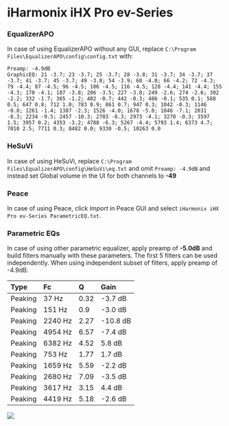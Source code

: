 # iHarmonix iHX Pro ev-Series

### EqualizerAPO
In case of using EqualizerAPO without any GUI, replace `C:\Program Files\EqualizerAPO\config\config.txt`
with:
```
Preamp: -4.9dB
GraphicEQ: 21 -3.7; 23 -3.7; 25 -3.7; 28 -3.8; 31 -3.7; 34 -3.7; 37 -3.7; 41 -3.7; 45 -3.7; 49 -3.8; 54 -3.9; 60 -4.0; 66 -4.2; 72 -4.3; 79 -4.4; 87 -4.5; 96 -4.5; 106 -4.5; 116 -4.5; 128 -4.4; 141 -4.4; 155 -4.3; 170 -4.1; 187 -3.8; 206 -3.5; 227 -3.0; 249 -2.6; 274 -2.6; 302 -2.2; 332 -1.7; 365 -1.2; 402 -0.7; 442 -0.3; 486 -0.1; 535 0.1; 588 0.5; 647 0.8; 712 1.0; 783 0.9; 861 0.7; 947 0.3; 1042 -0.3; 1146 -0.8; 1261 -1.4; 1387 -2.3; 1526 -4.0; 1678 -5.8; 1846 -7.1; 2031 -8.3; 2234 -9.5; 2457 -10.3; 2703 -8.3; 2973 -4.1; 3270 -0.3; 3597 1.5; 3957 0.2; 4353 -3.2; 4788 -6.3; 5267 -4.4; 5793 1.4; 6373 4.7; 7010 2.5; 7711 0.3; 8482 0.0; 9330 -0.5; 10263 0.0
```

### HeSuVi
In case of using HeSuVi, replace `C:\Program Files\EqualizerAPO\config\HeSuVi\eq.txt` and omit `Preamp:
-4.9dB` and instead set Global volume in the UI for both channels to **-49**

### Peace
In case of using Peace, click *Import* in Peace GUI and select `iHarmonix iHX Pro ev-Series ParametricEQ.txt`.

### Parametric EQs
In case of using other parametric equalizer, apply preamp of **-5.0dB** and build filters manually
with these parameters. The first 5 filters can be used independently.
When using independent subset of filters, apply preamp of -4.9dB.

| Type    | Fc      |    Q | Gain     |
|:--------|:--------|:-----|:---------|
| Peaking | 37 Hz   | 0.32 | -3.7 dB  |
| Peaking | 151 Hz  | 0.9  | -3.0 dB  |
| Peaking | 2240 Hz | 2.27 | -10.8 dB |
| Peaking | 4954 Hz | 6.57 | -7.4 dB  |
| Peaking | 6382 Hz | 4.52 | 5.8 dB   |
| Peaking | 753 Hz  | 1.77 | 1.7 dB   |
| Peaking | 1659 Hz | 5.59 | -2.2 dB  |
| Peaking | 2680 Hz | 7.09 | -3.5 dB  |
| Peaking | 3617 Hz | 3.15 | 4.4 dB   |
| Peaking | 4419 Hz | 5.18 | -2.6 dB  |

![](https://raw.githubusercontent.com/jaakkopasanen/AutoEq/master/results/headphonecom/sbaf-serious/iHarmonix%20iHX%20Pro%20ev-Series/iHarmonix%20iHX%20Pro%20ev-Series.png)